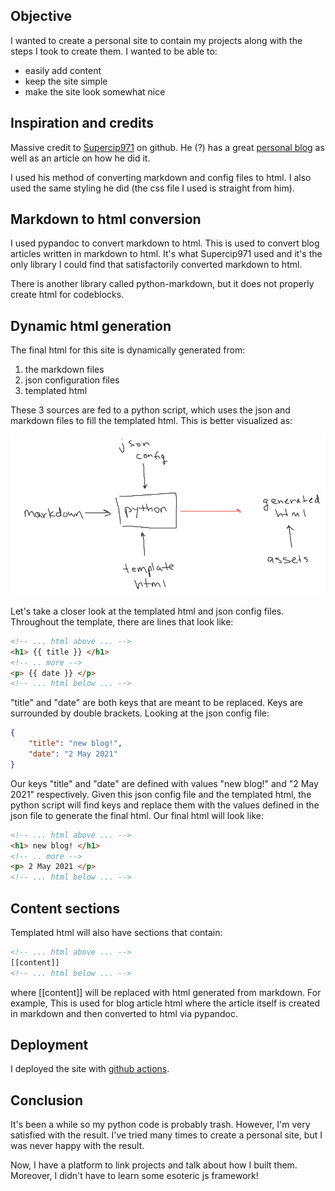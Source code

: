
## Objective

I wanted to create a personal site to contain my projects along with the steps I took to create them. I wanted to be able to:

- easily add content
- keep the site simple
- make the site look somewhat nice

## Inspiration and credits

Massive credit to [Supercip971](https://github.com/Supercip971) on github. He (?) has a great [personal blog](https://supercip971.github.io/)
as well as an article on how he did it.

I used his method of converting markdown and config files to html. I also used the same styling he did (the css file I used is straight from him).

## Markdown to html conversion

I used pypandoc to convert markdown to html. This is used to convert
blog articles written in markdown to html. It's what Supercip971 used and it's the only library I could find that satisfactorily converted markdown to html.

There is another library called python-markdown, but it does not properly create
html for codeblocks.

## Dynamic html generation

The final html for this site is dynamically generated from:

1. the markdown files
2. json configuration files
3. templated html

These 3 sources are fed to a python script, which uses the json and markdown files to fill the templated html. This is better visualized as:

![](assets/img/workings.png)

Let's take a closer look at the templated html and json config files. Throughout the template, there are lines that look like:

```html
<!-- ... html above ... -->
<h1> {{ title }} </h1>
<!-- .. more -->
<p> {{ date }} </p>
<!-- ... html below ... -->
```

"title" and "date" are both keys that are meant to be replaced. Keys are surrounded by double brackets. Looking at the json config file:

```json
{
    "title": "new blog!",
    "date": "2 May 2021"
}
```

Our keys "title" and "date" are defined with values "new blog!" and "2 May 2021" respectively. Given this json config file and the templated html, the python script will find keys and replace them with the values defined in the json file to generate the final html. Our final html will look like:

```html
<!-- ... html above ... -->
<h1> new blog! </h1>
<!-- .. more -->
<p> 2 May 2021 </p>
<!-- ... html below ... -->
```

## Content sections

Templated html will also have sections that contain:

```html
<!-- ... html above ... -->
[[content]]
<!-- ... html below ... -->
```

where \[\[content\]\] will be replaced with html generated from markdown. For example, This is used for blog article html where the article itself is created in markdown and then converted to html via pypandoc.

## Deployment

I deployed the site with [github actions](https://github.com/marketplace/actions/deploy-to-github-pages).

## Conclusion

It's been a while so my python code is probably trash. However, I'm very satisfied with the result. I've tried many times to create a personal site, but I was never happy with the result.

Now, I have a platform to link projects and talk about how I built them. Moreover, I didn't have to learn some esoteric js framework!